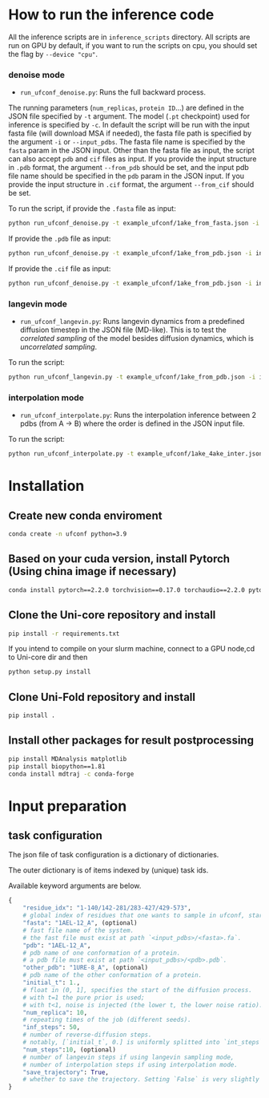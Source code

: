 # How to run the inference code
All the inference scripts are in `inference_scripts` directory. All scripts are run on GPU by default, if you want to run the scripts on cpu, you should set the flag by `--device "cpu"`.
### denoise mode
* `run_ufconf_denoise.py`: Runs the full backward process.

The running parameters (`num_replicas`, `protein ID`...) are defined in the JSON file specified by `-t` argument.  The model (`.pt` checkpoint) used for inference is specified by `-c`. 
In default the script will be run with the input fasta file (will download MSA if needed), the fasta file path is specified by the argument `-i` or `--input_pdbs`. The fasta file name is specified by the `fasta` param in the JSON input. Other than the fasta file as input, the script can also accept `pdb` and `cif` files as input. If you provide the input structure in `.pdb` format, the argument `--from_pdb` should be set, and the input pdb file name should be specified in the `pdb` param in the JSON input. If you provide the input structure in `.cif` format, the argument `--from_cif` should be set.

To run the script,
if provide the `.fasta` file as input:
```bash
python run_ufconf_denoise.py -t example_ufconf/1ake_from_fasta.json -i input_fastas/ -c checkpoint.pt -o ./ufconf_out
```
If provide the `.pdb` file as input:
```bash
python run_ufconf_denoise.py -t example_ufconf/1ake_from_pdb.json -i input_pdbs/ -c checkpoint.pt -o ./ufconf_out --from_pdb
```
If provide the `.cif` file as input:
```bash
python run_ufconf_denoise.py -t example_ufconf/1ake_from_pdb.json -i input_pdbs/ -c checkpoint.pt -o ./ufconf_out --from_cif
```
### langevin mode
* `run_ufconf_langevin.py`:  Runs langevin dynamics from a predefined diffusion timestep in the JSON file (MD-like). This is to test the *correlated sampling* of the model besides diffusion dynamics, which is *uncorrelated sampling*.  

To run the script:
```bash
python run_ufconf_langevin.py -t example_ufconf/1ake_from_pdb.json -i input_pdbs/ -c checkpoint.pt -o ./ufconf_out
```

### interpolation mode
* `run_ufconf_interpolate.py`: Runs the interpolation inference between 2 pdbs (from A -> B) where the order is defined in the JSON input file.

To run the script:
```bash
python run_ufconf_interpolate.py -t example_ufconf/1ake_4ake_inter.json -i input_pdbs/ -c checkpoint.pt -o ./ufconf_out
```

# Installation

## Create new conda enviroment
```bash
conda create -n ufconf python=3.9
```

## Based on your cuda version, install Pytorch (Using china image if necessary)
```bash
conda install pytorch==2.2.0 torchvision==0.17.0 torchaudio==2.2.0 pytorch-cuda=11.8 -c pytorch -c nvidia
```

## Clone the Uni-core repository and install
```bash
pip install -r requirements.txt
```
If you intend to compile on your slurm machine, connect to a GPU node,cd to Uni-core dir and then
```bash
python setup.py install
```

## Clone Uni-Fold repository and install
```bash
pip install .
```

## Install other packages for result postprocessing
```bash
pip install MDAnalysis matplotlib
pip install biopython==1.81
conda install mdtraj -c conda-forge
```

# Input preparation
## task configuration
The json file of task configuration is a dictionary of dictionaries.

The outer dictionary is of items indexed by (unique) task ids.

Available keyword arguments are below.

```python
{
    "residue_idx": "1-140/142-281/283-427/429-573",
    # global index of residues that one wants to sample in ufconf, start from 0, using "/" to separate regions, index is across all chains
    "fasta": "1AEL-12_A", (optional)
    # fast file name of the system.
    # the fast file must exist at path `<input_pdbs>/<fasta>.fa`.
    "pdb": "1AEL-12_A",
    # pdb name of one conformation of a protein.
    # a pdb file must exist at path `<input_pdbs>/<pdb>.pdb`.
    "other_pdb": "1URE-8_A", (optional)
    # pdb name of the other conformation of a protein.
    "initial_t": 1.,
    # float in (0, 1], specifies the start of the diffusion process. 
    # with t=1 the pure prior is used; 
    # with t<1, noise is injected (the lower t, the lower noise ratio).
    "num_replica": 10,
    # repeating times of the job (different seeds).
    "inf_steps": 50,
    # number of reverse-diffusion steps.
    # notably, [`initial_t`, 0.] is uniformly splitted into `int_steps`+1 grids.
    "num_steps":10, (optional)
    # number of langevin steps if using langevin sampling mode,
    # number of interpolation steps if using interpolation mode.
    "save_trajectory": True,
    # whether to save the trajectory. Setting `False` is very slightly faster.
}
```

